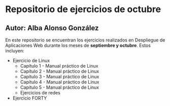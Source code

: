 # Repositorio de ejercicios de octubre 

## Autor: Alba Alonso González

En este repositorio se encuentran los ejercicios realizados en Despliegue de Aplicaciones Web durante los meses de **septiembre y octubre**. Estos incluyen:
- Ejercicio de Linux
  - Capítulo 1 - Manual práctico de Linux
  - Capítulo 2 - Manual práctico de Linux
  - Capítulo 3 - Manual práctico de Linux
  - Capítulo 4 - Manual práctico de Linux
  - Capítulo 5 - Manual práctico de Linux
  - Ejercicios de redes
- Ejercicio FORTY
